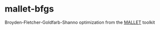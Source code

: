 # mallet-bfgs

Broyden-Fletcher-Goldfarb-Shanno optimization from the [MALLET](http://mallet.cs.umass.edu/) toolkit
